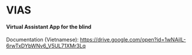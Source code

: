 # VIAS
#### Virtual Assistant App for the blind
Documentation (Vietnamese): https://drive.google.com/open?id=1wNAiIL-6rwTxDYbWNv6_V5UL71XMr3Lq
